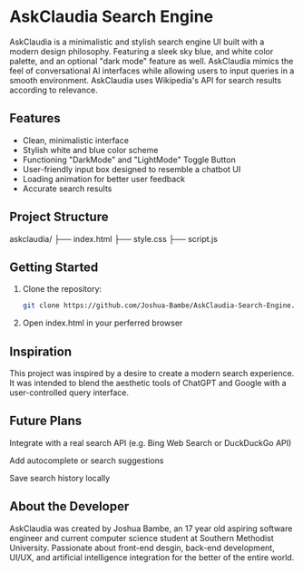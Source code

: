 # AskClaudia Search Engine

AskClaudia is a minimalistic and stylish search engine UI built with a modern design philosophy. Featuring a sleek sky blue, and white color palette, and an optional "dark mode" feature as well. AskClaudia mimics the feel of conversational AI interfaces while allowing users to input queries in a smooth environment. AskClaudia uses Wikipedia's API for search results according to relevance.

## Features

- Clean, minimalistic interface
- Stylish white and blue color scheme
- Functioning "DarkMode" and "LightMode" Toggle Button
- User-friendly input box designed to resemble a chatbot UI
- Loading animation for better user feedback
- Accurate search results

## Project Structure
askclaudia/
├── index.html
├── style.css
├── script.js

## Getting Started

1. Clone the repository:
   ```bash
   git clone https://github.com/Joshua-Bambe/AskClaudia-Search-Engine.git
2. Open index.html in your perferred browser

## Inspiration
This project was inspired by a desire to create a modern search experience. It was intended to blend the aesthetic tools of ChatGPT and Google with a user-controlled query interface.

## Future Plans
Integrate with a real search API (e.g. Bing Web Search or DuckDuckGo API)

Add autocomplete or search suggestions

Save search history locally

## About the Developer
AskClaudia was created by Joshua Bambe, an 17 year old aspiring software engineer and current computer science student at Southern Methodist University. Passionate about front-end desgin, back-end development, UI/UX, and artificial intelligence integration for the better of the entire world.
   

